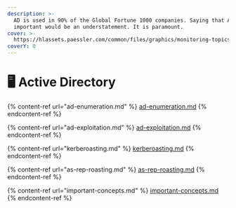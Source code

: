 ```yaml
---
description: >-
  AD is used in 90% of the Global Fortune 1000 companies. Saying that AD is
  important would be an understatement. It is paramount.
cover: >-
  https://hlassets.paessler.com/common/files/graphics/monitoring-topics/active-directory-monitoring.png
coverY: 0
---
```


# 🖥 Active Directory

{% content-ref url="ad-enumeration.md" %}
[ad-enumeration.md](ad-enumeration.md)
{% endcontent-ref %}

{% content-ref url="ad-exploitation.md" %}
[ad-exploitation.md](ad-exploitation.md)
{% endcontent-ref %}

{% content-ref url="kerberoasting.md" %}
[kerberoasting.md](kerberoasting.md)
{% endcontent-ref %}

{% content-ref url="as-rep-roasting.md" %}
[as-rep-roasting.md](as-rep-roasting.md)
{% endcontent-ref %}

{% content-ref url="important-concepts.md" %}
[important-concepts.md](important-concepts.md)
{% endcontent-ref %}

